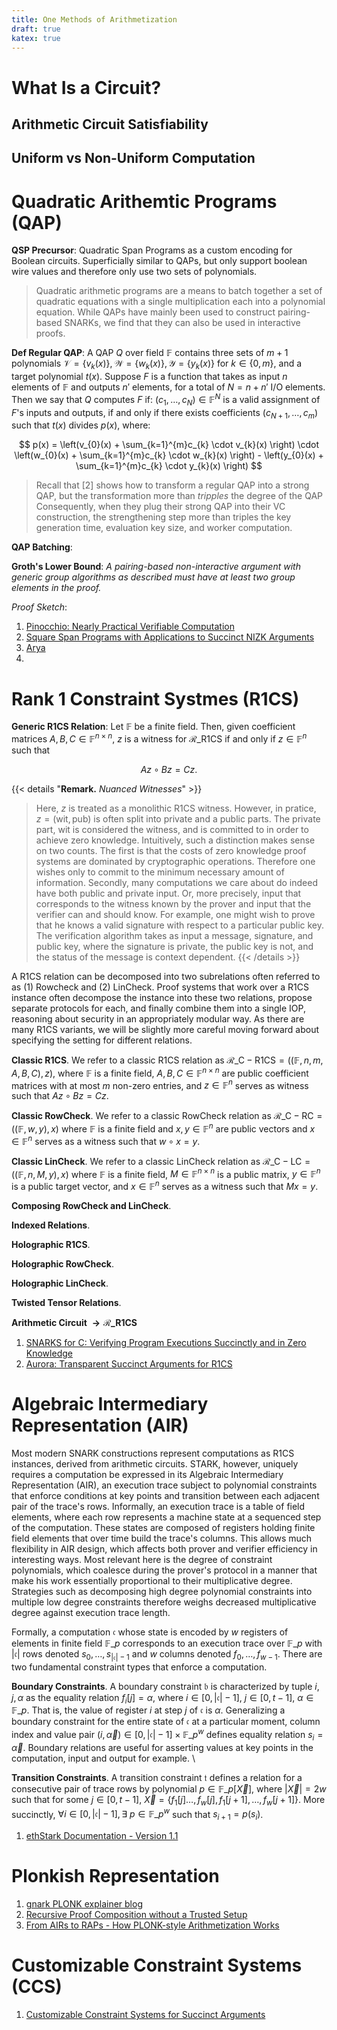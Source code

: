 ```yaml
--- 
title: One Methods of Arithmetization 
draft: true 
katex: true 
---
```


# What Is a Circuit? 

## Arithmetic Circuit Satisfiability 

## Uniform vs Non-Uniform Computation 

# Quadratic Arithemtic Programs (QAP) 

**QSP Precursor**: Quadratic Span Programs as a custom encoding for Boolean circuits. Superficially similar to QAPs, but only support boolean wire
values and therefore only use two sets of polynomials. 

> Quadratic arithmetic programs are a means to batch together a set of quadratic equations with a single multiplication each into a polynomial
> equation. While QAPs have mainly been used to construct pairing-based SNARKs, we find that they can also be used in interactive proofs. 

**Def Regular QAP**: A QAP $Q$ over field $\mathbb{F}$ contains three sets of $m+1$ polynomials $\mathcal{V} = \lbrace v_{k}(x) \rbrace, \mathcal{W} 
= \lbrace w_{k}(x)\rbrace, \mathcal{Y} = \lbrace y_{k}(x) \rbrace$ for $k \in \lbrace 0,m \rbrace$, and a target polynomial $t(x)$. Suppose $F$ is a 
function that takes as input $n$ elements of $\mathbb{F}$ and outputs $n'$ elements, for a total of $N = n + n'$ I/O elements. Then we say that $Q$ 
computes $F$ if: $(c_{1}, \dots, c_{N}) \in \mathbb{F}^{N}$ is a valid assignment of $F$'s inputs and outputs, if and only if there exists coefficients 
$(c_{N+1}, \dots, c_{m})$ such that $t(x)$ divides $p(x)$, where: 

$$ p(x) = \left(v_{0}(x) + \sum_{k=1}^{m}c_{k} \cdot v_{k}(x) \right) \cdot \left(w_{0}(x) + \sum_{k=1}^{m}c_{k} \cdot w_{k}(x) \right) -  \left(y_{0}(x) + \sum_{k=1}^{m}c_{k} \cdot y_{k}(x) \right) $$    

> Recall that [2] shows how to transform a regular QAP into a strong QAP, but the transformation more than *tripples* the degree of the QAP
> Consequently, when they plug their strong QAP into their VC construction, the strengthening step more than triples the key generation time,
> evaluation key size, and worker computation. 

**QAP Batching**: 

**Groth's Lower Bound**: *A pairing-based non-interactive argument with generic group algorithms as described must have at least two group elements in
the proof.*

*Proof Sketch*: 


1. [Pinocchio: Nearly Practical Verifiable Computation](https://eprint.iacr.org/2013/279.pdf)
2. [Square Span Programs with Applications to Succinct NIZK Arguments](https://eprint.iacr.org/2014/718.pdf)
3. [Arya](https://eprint.iacr.org/2018/380.pdf) 
4. []() 

# Rank 1 Constraint Systmes (R1CS) 

**Generic R1CS Relation**: Let $\mathbb{F}$ be a finite field. Then, given coefficient matrices $A, B, C \in \mathbb{F}^{n \times n}$, $z$ is a witness for
$\mathcal{R}\_{\mathsf{R1CS}}$ if and only if $z \in \mathbb{F}^{n}$ such that  

$$Az \circ Bz = Cz.$$

{{< details "**Remark.** *Nuanced Witnesses*" >}}
> Here, $z$ is treated as a monolithic R1CS witness. However, in pratice, $z = (\mathsf{wit}, \mathsf{pub})$ is often split into private and a public 
> parts. The private part, $\mathsf{wit}$ is considered the witness, and is committed to in order to achieve zero knowledge. Intuitively, such a distinction 
> makes sense on two counts. The first is that the costs of zero knowledge proof systems are dominated by cryptographic operations. Therefore one wishes 
> only to commit to the minimum necessary amount of information. Secondly, many computations we care about do indeed have both public and private input. Or, 
> more precisely, input that corresponds to the witness known by the prover and input that the verifier can and should know. For example, one might 
> wish to prove that he knows a valid signature with respect to a particular public key. The verification algorithm takes as input a message, signature, 
> and public key, where the signature is private, the public key is not, and the status of the message is context dependent. 
{{< /details >}}

A $\mathsf{R1CS}$ relation can be decomposed into two subrelations often referred to as (1) $\mathsf{Rowcheck}$ and (2) $\mathsf{LinCheck}$.
Proof systems that work over a $\mathsf{R1CS}$ instance often decompose the instance into these two relations, propose separate protocols for each,
and finally combine them into a single IOP, reasoning about security in an appropriately modular way. As there are many $\mathsf{R1CS}$ variants, we
will be slightly more careful moving forward about specifying the setting for different relations. 

**Classic $\mathsf{R1CS}$**. We refer to a classic $\mathsf{R1CS}$ relation as $\mathcal{R}\_{\mathsf{C-R1CS}} = ((\mathbb{F}, n, m, A, B, C), z)$, where
$\mathbb{F}$ is a finite field, $A, B, C \in \mathbb{F}^{n \times n}$ are public coefficient matrices with at most $m$ non-zero entries, and $z \in
\mathbb{F}^{n}$ serves as witness such that $Az \circ Bz = Cz$. 

**Classic $\mathsf{RowCheck}$**. We refer to a classic $\mathsf{RowCheck}$ relation as $\mathcal{R}\_{\mathsf{C-RC}} = ((\mathbb{F}, w, y), x)$
where $\mathbb{F}$ is a finite field and $x, y \in \mathbb{F}^{n}$ are public vectors and $x \in \mathbb{F}^{n}$ serves as a witness such that 
$w \circ x = y$. 

**Classic $\mathsf{LinCheck}$**. We refer to a classic $\mathsf{LinCheck}$ relation as $\mathcal{R}\_{\mathsf{C-LC}} = ((\mathbb{F}, n, M, y), x)$
where $\mathbb{F}$ is a finite field, $M \in \mathbb{F}^{n \times n}$ is a public matrix, $y \in \mathbb{F}^{n}$ is a public target vector, and $x \in
\mathbb{F}^{n}$ serves as a witness such that $Mx = y$. 

**Composing $\mathsf{RowCheck}$ and $\mathsf{LinCheck}$**. 

**Indexed Relations**. 

**Holographic $\mathsf{R1CS}$**.

**Holographic $\mathsf{RowCheck}$**.

**Holographic $\mathsf{LinCheck}$**.

**Twisted Tensor Relations**. 

**Arithmetic Circuit $\rightarrow \mathcal{R}\_{\mathsf{R1CS}}$** 

1. [SNARKS for C: Verifying Program Executions Succinctly and in Zero Knowledge](https://eprint.iacr.org/2013/507.pdf)
2. [Aurora: Transparent Succinct Arguments for R1CS](https://eprint.iacr.org/2018/828.pdf)

# Algebraic Intermediary Representation (AIR)

Most modern SNARK constructions represent computations as R1CS instances, derived from arithmetic circuits. STARK, however, uniquely requires a
computation be expressed in its Algebraic Intermediary Representation (AIR), an execution trace subject to polynomial constraints that enforce
conditions at key points and transition between each adjacent pair of the trace's rows. Informally, an execution trace is a table of field elements,
where each row represents a machine state at a sequenced step of the computation. These states are composed of registers holding finite field elements
that over time build the trace's columns. This allows much flexibility in AIR design, which affects both prover and verifier efficiency in interesting
ways. Most relevant here is the degree of constraint polynomials, which coalesce during the prover's protocol in a manner that make his work
essentially proportional to their multiplicative degree. Strategies such as decomposing high degree polynomial constraints into multiple low degree
constraints therefore weighs decreased multiplicative degree against execution trace length. 

Formally, a computation $\mathfrak{c}$ whose state is encoded by $w$ registers of elements in finite field $\mathbb{F}\_{p}$ corresponds to an
execution trace over $\mathbb{F}\_{p}$ with $|\mathfrak{c}|$ rows denoted $s_{0}, \dots, s_{|\mathfrak{c}|-1}$ and $w$ columns denoted $f_{0}, \dots,
f_{w-1}$. There are two fundamental constraint types that enforce a computation.

**Boundary Constraints**. A boundary constraint $\mathfrak{b}$ is characterized by tuple $i,j, \alpha$ as the equality relation
$f_{i}\left[j\right] = \alpha$, where $i \in [0, |\mathfrak{c}|-1]$, $j \in [0,t-1]$, $\alpha \in \mathbb{F}\_{p}$. That is, the value of register $i$
at step $j$ of $\mathfrak{c}$ is $\alpha$. Generalizing a boundary constraint for the entire state of $\mathfrak{c}$ at a particular moment, column
index and value pair $(i, \vec{\alpha}) \in [0, |\mathfrak{c}| - 1] \times \mathbb{F}\_{p}^{w}$ defines equality relation $s_{i} = \vec{\alpha}$.
Boundary relations are useful for asserting values at key points in the computation, input and output for example.  \\

**Transition Constraints**. A transition constraint $\mathfrak{t}$ defines a relation for a consecutive pair of trace rows by polynomial $p
\in \mathbb{F}\_{p}[\vec{X}]$, where $|\vec{X}| = 2w$ such that for some $j\in[0, t-1], \: \vec{X} = \{f_{1}[j] \dots, f_{w}[j], f_{1}[j+1], \dots,
f_{w}[j+1]\}$. More succinctly, $\forall i \in [0, |\mathfrak{c}|-1], \exists \: p \in \mathbb{F}\_{p}^{w}$ such that $s_{i+1} = p(s_{i})$. 

1. [ethStark Documentation - Version 1.1](https://eprint.iacr.org/2021/582.pdf)

# Plonkish Representation  

1. [gnark PLONK explainer blog](https://hackmd.io/@gnark/plonk)
2. [Recursive Proof Composition without a Trusted Setup](https://eprint.iacr.org/2019/1021.pdf)
3. [From AIRs to RAPs - How PLONK-style Arithmetization Works](https://hackmd.io/@aztec-network/plonk-arithmetiization-air) 

# Customizable Constraint Systems (CCS) 

1. [Customizable Constraint Systems for Succinct Arguments](https://eprint.iacr.org/2023/552.pdf)


